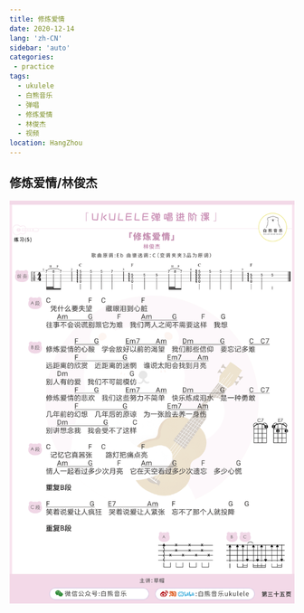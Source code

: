```yaml
---
title: 修炼爱情
date: 2020-12-14
lang: 'zh-CN'
sidebar: 'auto'
categories:
 - practice
tags: 
  - ukulele 
  - 白熊音乐 
  - 弹唱 
  - 修炼爱情
  - 林俊杰
  - 视频
location: HangZhou
---
```



<iFrameContent></iFrameContent>

## 修炼爱情/林俊杰
![](/ukuleleTutorial/lesson5/5_35.png) 